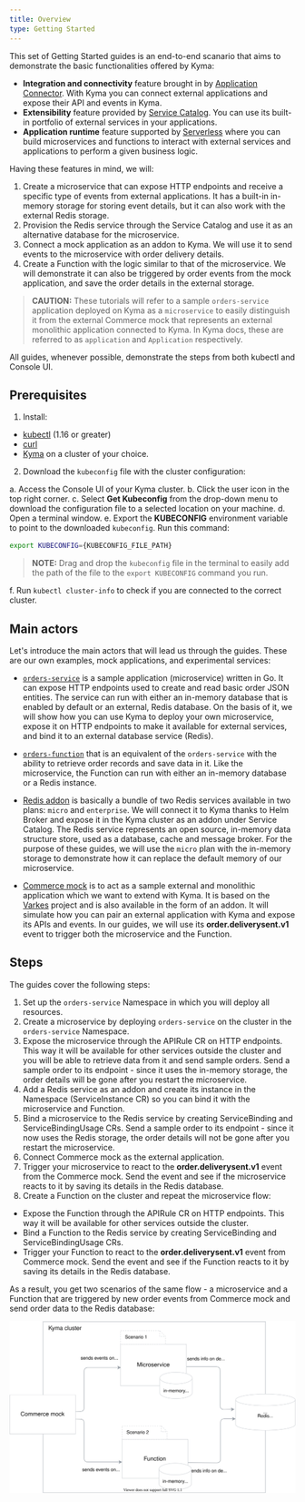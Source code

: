 ```yaml
---
title: Overview
type: Getting Started
---
```


This set of Getting Started guides is an end-to-end scanario that aims to demonstrate the basic functionalities offered by Kyma:
- **Integration and connectivity** feature brought in by [Application Connector](https://kyma-project.io/docs/components/application-connector/). With Kyma you can connect external applications and expose their API and events in Kyma.
- **Extensibility** feature provided by [Service Catalog](https://kyma-project.io/docs/components/service-catalog/). You can use its built-in portfolio of external services in your applications.
- **Application runtime** feature supported by [Serverless](https://kyma-project.io/docs/components/serverless/) where you can build microservices and functions to interact with external services and applications to perform a given business logic.

Having these features in mind, we will:
1. Create a microservice that can expose HTTP endpoints and receive a specific type of events from external applications. It has a built-in in-memory storage for storing event details, but it can also work with the external Redis storage.
2. Provision the Redis service through the Service Catalog and use it as an alternative database for the microservice.
3. Connect a mock application as an addon to Kyma. We will use it to send events to the microservice with order delivery details.
4. Create a Function with the logic similar to that of the microservice. We will demonstrate it can also be triggered by order events from the mock application, and save the order details in the external storage.

> **CAUTION:** These tutorials will refer to a sample `orders-service` application deployed on Kyma as a `microservice` to easily distinguish it from the external Commerce mock that represents an external monolithic application connected to Kyma. In Kyma docs, these are referred to as `application` and `Application` respectively.

All guides, whenever possible, demonstrate the steps from both kubectl and Console UI.

## Prerequisites

1. Install:
- [kubectl](https://kubernetes.io/docs/tasks/tools/install-kubectl/) (1.16 or greater)
- [curl](https://github.com/curl/curl)
- [Kyma](https://kyma-project.io/docs/#installation-install-kyma-on-a-cluster]) on a cluster of your choice.

2. Download the `kubeconfig` file with the cluster configuration:

a. Access the Console UI of your Kyma cluster.
b. Click the user icon in the top right corner.
c. Select **Get Kubeconfig** from the drop-down menu to download the configuration file to a selected location on your machine.
d. Open a terminal window.
e. Export the **KUBECONFIG** environment variable to point to the downloaded `kubeconfig`. Run this command:

   ```bash
   export KUBECONFIG={KUBECONFIG_FILE_PATH}
   ```

   >**NOTE:** Drag and drop the `kubeconfig` file in the terminal to easily add the path of the file to the `export KUBECONFIG` command you run.

f. Run `kubectl cluster-info` to check if you are connected to the correct cluster.

<!-- Once the updates Security component in docs is merged, move the above Kubeconfig steps there (existing doc: https://kyma-project.io/docs/components/security/#details-iam-kubeconfig-service-get-the-kubeconfig-file-and-configure-the-cli) and only link to these steps here. -->

## Main actors

Let's introduce the main actors that will lead us through the guides. These are our own examples, mock applications, and experimental services:

- [`orders-service`](https://github.com/kazydek/examples/tree/master/orders-service) is a sample application (microservice) written in Go. It can expose HTTP endpoints used to create and read basic order JSON entities. The service can run with either an in-memory database that is enabled by default or an external, Redis database. On the basis of it, we will show how you can use Kyma to deploy your own microservice, expose it on HTTP endpoints to make it available for external services, and bind it to an external database service (Redis).

- [`orders-function`](https://github.com/kyma-project/examples/blob/order-service/orders-service/deployment/function.yaml) that is an equivalent of the `orders-service` with the ability to retrieve order records and save data in it. Like the microservice, the Function can run with either an in-memory database or a Redis instance.

- [Redis addon](https://github.com/kyma-project/addons/tree/master/addons/redis-0.0.3) is basically a bundle of two Redis services available in two plans: `micro` and `enterprise`. We will connect it to Kyma thanks to Helm Broker and expose it in the Kyma cluster as an addon under Service Catalog. The Redis service represents an open source, in-memory data structure store, used as a database, cache and message broker. For the purpose of these guides, we will use the `micro` plan with the in-memory storage to demonstrate how it can replace the default memory of our microservice.

- [Commerce mock](https://github.com/SAP-samples/xf-addons/tree/master/addons/commerce-mock-0.1.0) is to act as a sample external and monolithic application which we want to extend with Kyma. It is based on the [Varkes](https://github.com/kyma-incubator/varkes) project and is also available in the form of an addon. It will simulate how you can pair an external application with Kyma and expose its APIs and events. In our guides, we will use its **order.deliverysent.v1** event to trigger both the microservice and the Function.

## Steps

The guides cover the following steps:

1. Set up the `orders-service` Namespace in which you will deploy all resources.
2. Create a microservice by deploying `orders-service` on the cluster in the `orders-service` Namespace.
3. Expose the microservice through the APIRule CR on HTTP endpoints. This way it will be available for other services outside the cluster and you will be able to retrieve data from it and send sample orders. Send a sample order to its endpoint - since it uses the in-memory storage, the order details will be gone after you restart the microservice.
4. Add a Redis service as an addon and create its instance in the Namespace (ServiceInstance CR) so you can bind it with the microservice and Function.
5. Bind a microservice to the Redis service by creating ServiceBinding and ServiceBindingUsage CRs. Send a sample order to its endpoint - since it now uses the Redis storage, the order details will not be gone after you restart the microservice.
6. Connect Commerce mock as the external application.
7. Trigger your microservice to react to the **order.deliverysent.v1** event from the Commerce mock. Send the event and see if the microservice reacts to it by saving its details in the Redis database.
8. Create a Function on the cluster and repeat the microservice flow:
- Expose the Function through the APIRule CR on HTTP endpoints. This way it will be available for other services outside the cluster.
- Bind a Function to the Redis service by creating ServiceBinding and ServiceBindingUsage CRs.
- Trigger your Function to react to the **order.deliverysent.v1** event from Commerce mock. Send the event and see if the Function reacts to it by saving its details in the Redis database.

As a result, you get two scenarios of the same flow - a microservice and a Function that are triggered by new order events from Commerce mock and send order data to the Redis database:

![Order flow](./assets/order-flow.svg)
